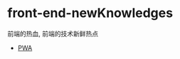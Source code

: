 # front-end-newKnowledges
前端的热血, 前端的技术新鲜热点
- [PWA](https://github.com/lqstone/front-end-newKnowledges/issues/1)
